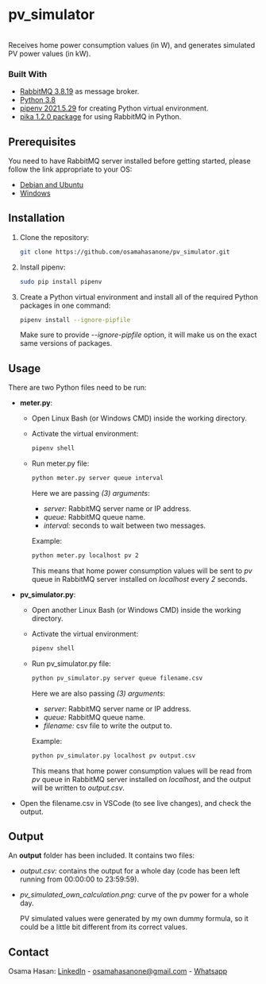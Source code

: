# pv_simulator
<br />
Receives home power consumption values (in W), and generates simulated PV power values (in kW).

### Built With

* [RabbitMQ 3.8.19](https://www.rabbitmq.com/#getstarted) as message broker.
* [Python 3.8](https://www.python.org/downloads/release/python-380/)
* [pipenv 2021.5.29](https://pypi.org/project/pipenv/) for creating Python virtual environment.
* [pika 1.2.0 package](https://pypi.org/project/pika/) for using RabbitMQ in Python.

## Prerequisites

You need to have RabbitMQ server installed before getting started, please follow the link appropriate to your OS:

  * [Debian and Ubuntu](https://www.rabbitmq.com/install-debian.html)
  * [Windows](https://www.rabbitmq.com/install-windows.html)

## Installation

1. Clone the repository:

   ```sh
   git clone https://github.com/osamahasanone/pv_simulator.git
   ```
2. Install pipenv:
   
   ```sh
   sudo pip install pipenv
   ```
   
3. Create a Python virtual environment and install all of the required Python packages in one command:

   ```sh
   pipenv install --ignore-pipfile
   ```
  
    Make sure to provide *--ignore-pipfile* option, it will make us on the exact same versions of packages.
  
## Usage

There are two Python files need to be run:
* **meter.py**:
  - Open Linux Bash (or Windows CMD) inside the working directory.
  - Activate the virtual environment:
  
    ```sh
    pipenv shell
    ```
  - Run meter.py file:
    
    ```sh
    python meter.py server queue interval
    ```
    
    Here we are passing *(3) arguments*:
    - *server:* RabbitMQ server name or IP address.
    - *queue:* RabbitMQ queue name.
    - *interval:* seconds to  wait between two messages.

    Example:
    
    ```sh
    python meter.py localhost pv 2
    ```    
    
    This means that home power consumption values will be sent to *pv* queue in RabbitMQ server installed on *localhost* every *2* seconds.
    
* **pv_simulator.py**:
  - Open another Linux Bash (or Windows CMD) inside the working directory.
  - Activate the virtual environment:
  
    ```sh
    pipenv shell
    ```
  - Run pv_simulator.py file:
  
    ```sh
    python pv_simulator.py server queue filename.csv
    ```
    
    Here we are also passing *(3) arguments*:
    - *server:* RabbitMQ server name or IP address.
    - *queue:* RabbitMQ queue name.
    - *filename:* csv file to write the output to.

    Example:
    
    ```sh
    python pv_simulator.py localhost pv output.csv
    ```   
    This means that home power consumption values will be read from *pv* queue in RabbitMQ server installed on *localhost*, and the output will be written to *output.csv*.

* Open the filename.csv in VSCode (to see live changes), and check the output.

## Output

An **output** folder has been included. It contains two files:

- *output.csv:* contains the output for a whole day (code has been left running from 00:00:00 to 23:59:59).

- *pv_simulated_own_calculation.png:* curve of the pv power for a whole day. 

  PV simulated values were generated by my own dummy formula, so it could be a little bit different from its correct values.

## Contact

Osama Hasan: [LinkedIn](https://www.linkedin.com/in/osamahasanone) - osamahasanone@gmail.com - [Whatsapp](https://wa.me/96176430029)





